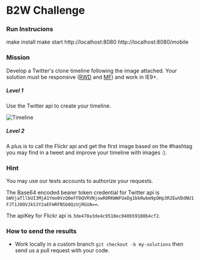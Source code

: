 # B2W Challenge

### Run Instrucions

make install
make start
http://localhost:8080
http://localhost:8080/mobile



### Mission

Develop a Twitter's clone timeline following the image attached. Your solution must be responsive ([RWD](http://alistapart.com/article/responsive-web-design) and [MF](http://www.lukew.com/ff/entry.asp?933)) and work in IE9+.

##### Level 1

Use the Twitter api to create your timeline.

![Timeline](/resources/timeline.png)

##### Level 2

A plus is to call the Flickr api and get the first image based on the #hashtag you may find in a tweet and improve your timeline with images :).

### Hint

You may use our tests accounts to authorize your requests.

The Base64 encoded bearer token credential for Twitter api is ```bWVjaTllbUI3MjA1Ymo0VzQ0eFFDQVRVNjowR0RKWWFUeDg1bkRwbm9pOHp3R2EwVDdNU1FJT1J0OVJkS3Y2aEFmRFNSb0QzUjRGUA==```.

The apiKey for Flickr api is ```3de470a3de4c9510ec040b59100b4cf2```.

### How to send the results

* Work locally in a custom branch ```git checkout -b my-solutions``` then send us a pull request with your code.
